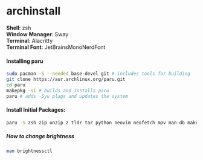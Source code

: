# archinstall

**Shell**: zsh  
**Window Manager**: Sway  
**Terminal**: Alacritty  
**Terminal Font**: JetBrainsMonoNerdFont  

#### Installing paru
```zsh
sudo pacman -S --needed base-devel git # includes tools for building
git clone https://aur.archlinux.org/paru.git
cd paru
makepkg -si # builds and installs paru
paru # adds -Syu plags and updates the system
```

#### Install Initial Packages:
```sh
paru -S zsh zip unzip z tldr tar python neovim neofetch mpv man-db make lolcat ipv gcc fzf dunst cgra cmatrix curl bluez-utils bluez blueman bat alacritty 1password
```

##### How to change brightness
```sh
man brightnessctl
```
